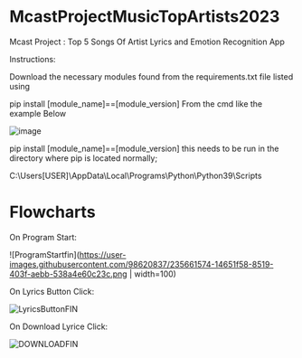 # McastProjectMusicTopArtists2023
Mcast Project :  Top 5 Songs Of Artist Lyrics and Emotion Recognition App

Instructions:

Download the necessary modules found from the requirements.txt file listed using

pip install [module_name]==[module_version] From the cmd like the example Below

![image](https://user-images.githubusercontent.com/98620837/235660607-70f2b877-b1f3-43ec-8b1c-76ffffbd50d6.png)


pip install [module_name]==[module_version] this needs to be run in the directory where pip is located normally;


C:\Users\[USER]\AppData\Local\Programs\Python\Python39\Scripts

# Flowcharts
On Program Start:

![ProgramStartfin](https://user-images.githubusercontent.com/98620837/235661574-14651f58-8519-403f-aebb-538a4e60c23c.png | width=100)

On Lyrics Button Click:

![LyricsButtonFIN](https://user-images.githubusercontent.com/98620837/235661649-d7051f0b-3ae4-4c23-8756-73376232df3e.png)

On Download Lyrice Click:

![DOWNLOADFIN](https://user-images.githubusercontent.com/98620837/235661709-a57a2ee2-357d-48a1-bdc6-dd4715c41f71.png)

